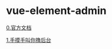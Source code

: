 # vue-element-admin
[0.官方文档](https://panjiachen.gitee.io/vue-element-admin-site/zh/)

[1.手摸手叫你撸后台](https://segmentfault.com/a/1190000009275424)
